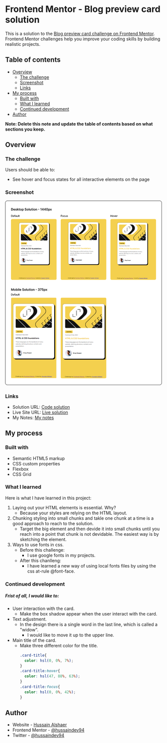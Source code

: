 # Frontend Mentor - Blog preview card solution

This is a solution to the [Blog preview card challenge on Frontend Mentor](https://www.frontendmentor.io/challenges/blog-preview-card-ckPaj01IcS). Frontend Mentor challenges help you improve your coding skills by building realistic projects.

## Table of contents

- [Overview](#overview)
  - [The challenge](#the-challenge)
  - [Screenshot](#screenshot)
  - [Links](#links)
- [My process](#my-process)
  - [Built with](#built-with)
  - [What I learned](#what-i-learned)
  - [Continued development](#continued-development)
- [Author](#author)

**Note: Delete this note and update the table of contents based on what sections you keep.**

## Overview

### The challenge

Users should be able to:

- See hover and focus states for all interactive elements on the page

### Screenshot

![](./assets/images/screenshot/screenshot.svg)


### Links

- Solution URL: [Code solution](https://github.com/hussaindev94/frontend-mentor-challenges-blog-preview-card)
- Live Site URL: [Live solution](https://hussaindev94.github.io/frontend-mentor-challenges-blog-preview-card/)
- My Notes: [My notes](https://tinyurl.com/Hussain-Alshaer)

## My process

### Built with

- Semantic HTML5 markup
- CSS custom properties
- Flexbox
- CSS Grid

### What I learned
Here is what I have learned in this project:
1. Laying out your HTML elements is essential. Why?
    - Because your styles are relying on the HTML layout.
2. Chunking styling into small chunks and takle one chunk at a time is a good approach to reach to the solution.
    - Target the big element and then devide it into small chunks until you reach into a point that chunk is not devidable. The easiest way is by sketching the element.
3. Ways to use fonts in css.
   - Before this challenge:
      - I use google fonts in my projects.
   - After this chanlleng:
      - I have learned a new way of using local fonts files by using the css at-rule @font-face.

### Continued development

##### Frist of all, I would like to:
- User interaction with the card.
  - Make the box shadow appear when the user interact with the card.
- Text adjustment.
  - In the design there is a single word in the last line, which is called a "widow".
    - I would like to move it up to the upper line.
- Main title of the card.
  - Make three different color for the title.
    ```css
    .card-title{
      color: hsl(0, 0%, 7%);
    }
    .card-title:hover{
      color: hsl(47, 88%, 63%);
    }
    .card-title:focus{
      color: hsl(0, 0%, 42%);
    }
    ```

## Author

- Website - [Hussain Alshaer](https://hussaindev94.github.io/Portfolio/)
- Frontend Mentor - [@hussaindev94](https://www.frontendmentor.io/profile/hussaindev94)
- Twitter - [@hussaindev94](https://www.twitter.com/hussaindev94)
